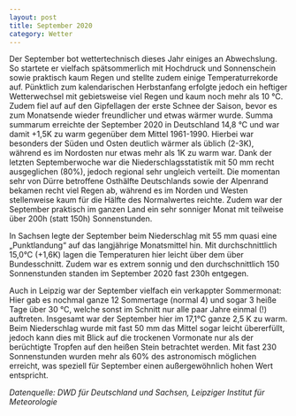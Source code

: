```yaml
---
layout: post
title: September 2020
category: Wetter
---
```


Der September bot wettertechnisch dieses Jahr einiges an Abwechslung. So startete er vielfach spätsommerlich mit Hochdruck und Sonnenschein sowie praktisch kaum Regen und stellte zudem einige Temperaturrekorde auf. Pünktlich zum kalendarischen Herbstanfang erfolgte jedoch ein heftiger Wetterwechsel mit gebietsweise viel Regen und kaum noch mehr als 10 °C. Zudem fiel auf auf den Gipfellagen der erste Schnee der Saison, bevor es zum Monatsende wieder freundlicher und etwas wärmer wurde. Summa summarum erreichte der September 2020 in Deutschland 14,8 °C und war damit +1,5K zu warm gegenüber dem Mittel 1961-1990. Hierbei war besonders der Süden und Osten deutlich wärmer als üblich (2-3K), während es im Nordosten nur etwas mehr als 1K zu warm war. Dank der letzten Septemberwoche war die Niederschlagsstatistik mit 50 mm recht ausgeglichen (80%), jedoch regional sehr ungleich verteilt. Die momentan sehr von Dürre betroffene Osthälfte Deutschlands sowie der Alpenrand bekamen recht viel Regen ab, während es im Norden und Westen stellenweise kaum für die Hälfte des Normalwertes reichte. Zudem war der September praktisch im ganzen Land ein sehr sonniger Monat mit teilweise über 200h (statt 150h) Sonnenstunden.

In Sachsen legte der September beim Niederschlag mit 55 mm quasi eine „Punktlandung“ auf das langjährige Monatsmittel hin. Mit durchschnittlich 15,0°C (+1,6K) lagen die Temperaturen hier leicht über dem über Bundesschnitt. Zudem war es extrem sonnig und den durchschnittlich 150 Sonnenstunden standen im September 2020 fast 230h entgegen.

Auch in Leipzig war der September vielfach ein verkappter Sommermonat: Hier gab es nochmal ganze 12 Sommertage (normal 4) und sogar 3 heiße Tage über 30 °C, welche sonst im Schnitt nur alle paar Jahre einmal (!) auftreten. Insgesamt war der September hier im 17,1°C ganze 2,5 K zu warm. Beim Niederschlag wurde mit fast 50 mm das Mittel sogar leicht übererfüllt, jedoch kann dies mit Blick auf die trockenen Vormonate nur als der berüchtigte Tropfen auf den heißen Stein betrachtet werden. Mit fast 230 Sonnenstunden wurden mehr als 60% des astronomisch möglichen erreicht, was speziell für September einen außergewöhnlich hohen Wert entspricht. 

_Datenquelle: DWD für Deutschland und Sachsen, Leipziger Institut für Meteorologie_
